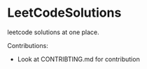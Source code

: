 # LeetCodeSolutions
leetcode solutions at one place.

Contributions:
- Look at CONTRIBTING.md for contribution
